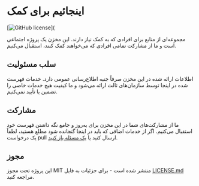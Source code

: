 # اینجائیم برای کمک

[![GitHub license](https://img.shields.io/github/license/iranian-github/here-to-help)](

مجموعه‌ای از منابع برای افرادی که به کمک نیاز دارند. این مخزن یک پروژه اجتماعی است و ما از مشارکت تمامی افرادی که می‌خواهند کمک کنند، استقبال می‌کنیم.

## سلب مسئولیت

اطلاعات ارائه شده در این مخزن صرفاً جنبه اطلاع‌رسانی عمومی دارد. خدمات فهرست شده در اینجا توسط سازمان‌های ثالث ارائه می‌شود و ما کیفیت هیچ خدمات خاصی را تضمین یا تأیید نمی‌کنیم.

## مشارکت

ما از مشارکت‌های شما در این مخزن برای به‌روز و جامع نگه داشتن فهرست خود استقبال می‌کنیم. اگر از خدمات اضافی که باید در اینجا گنجانده شود مطلع هستید، لطفاً یک درخواست pull ارسال کنید یا [یک مسئله باز کنید](https://github.com/iranian-github/here-to-help/issues).

## مجوز

این پروژه تحت مجوز MIT منتشر شده است - برای جزئیات به فایل [LICENSE.md](LICENSE.md) مراجعه کنید.
